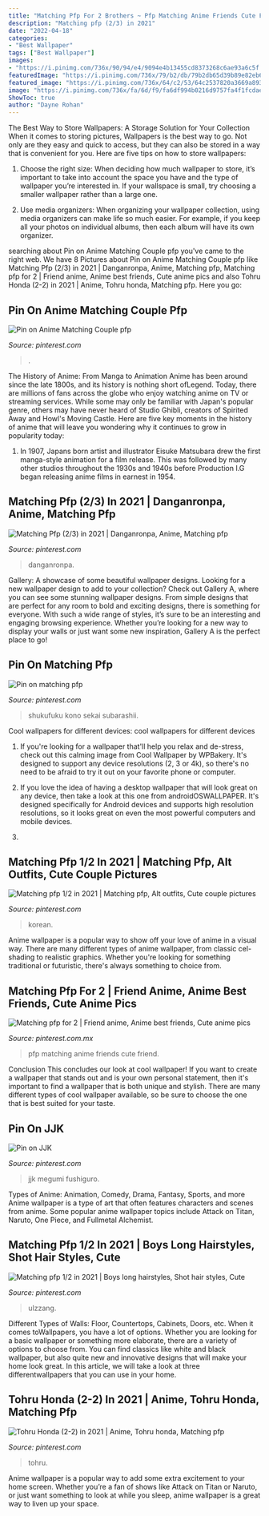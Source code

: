 ```yaml
---
title: "Matching Pfp For 2 Brothers ~ Pfp Matching Anime Friends Cute Friend"
description: "Matching pfp (2/3) in 2021"
date: "2022-04-18"
categories:
- "Best Wallpaper"
tags: ["Best Wallpaper"]
images:
- "https://i.pinimg.com/736x/90/94/e4/9094e4b13455cd8373268c6ae93a6c5f.jpg"
featuredImage: "https://i.pinimg.com/736x/79/b2/db/79b2db65d39b89e82eb6b086f6c19579.jpg"
featured_image: "https://i.pinimg.com/736x/64/c2/53/64c2537820a3669a893722bbf5e91104.jpg"
image: "https://i.pinimg.com/736x/fa/6d/f9/fa6df994b0216d9757fa4f1fcdaeaf87.jpg"
ShowToc: true
author: "Dayne Rohan"
---
```



The Best Way to Store Wallpapers: A Storage Solution for Your Collection
When it comes to storing pictures, Wallpapers is the best way to go. Not only are they easy and quick to access, but they can also be stored in a way that is convenient for you. Here are five tips on how to store wallpapers:
1) Choose the right size: When deciding how much wallpaper to store, it’s important to take into account the space you have and the type of wallpaper you’re interested in. If your wallspace is small, try choosing a smaller wallpaper rather than a large one.

2) Use media organizers: When organizing your wallpaper collection, using media organizers can make life so much easier. For example, if you keep all your photos on individual albums, then each album will have its own organizer.

	

		
searching about Pin on Anime Matching Couple pfp you've came to the right web. We have 8 Pictures about Pin on Anime Matching Couple pfp like Matching Pfp (2/3) in 2021 | Danganronpa, Anime, Matching pfp, Matching pfp for 2 | Friend anime, Anime best friends, Cute anime pics and also Tohru Honda (2-2) in 2021 | Anime, Tohru honda, Matching pfp. Here you go:
		
    
## Pin On Anime Matching Couple Pfp

<img loading=lazy src="https://i.pinimg.com/736x/79/b2/db/79b2db65d39b89e82eb6b086f6c19579.jpg" onerror="this.onerror=null;this.src='https://tse2.mm.bing.net/th?id=OIP.tQb3aZT9ZiKQ6EVkZM4X2QAAAA&amp;pid=15.1';" alt="Pin on Anime Matching Couple pfp">

_Source: pinterest.com_

>. 

	

The History of Anime: From Manga to Animation
Anime has been around since the late 1800s, and its history is nothing short ofLegend. Today, there are millions of fans across the globe who enjoy watching anime on TV or streaming services. While some may only be familiar with Japan's popular genre, others may have never heard of Studio Ghibli, creators of Spirited Away and Howl's Moving Castle. Here are five key moments in the history of anime that will leave you wondering why it continues to grow in popularity today:
1) In 1907, Japans born artist and illustrator Eisuke Matsubara drew the first manga-style animation for a film release. This was followed by many other studios throughout the 1930s and 1940s before Production I.G began releasing anime films in earnest in 1954.

    
## Matching Pfp (2/3) In 2021 | Danganronpa, Anime, Matching Pfp

<img loading=lazy src="https://i.pinimg.com/736x/90/94/e4/9094e4b13455cd8373268c6ae93a6c5f.jpg" onerror="this.onerror=null;this.src='https://tse3.mm.bing.net/th?id=OIP.mVcVVbKSru3G-KN_YYpZRQHaHI&amp;pid=15.1';" alt="Matching Pfp (2/3) in 2021 | Danganronpa, Anime, Matching pfp">

_Source: pinterest.com_

>danganronpa. 

	

Gallery: A showcase of some beautiful wallpaper designs.
Looking for a new wallpaper design to add to your collection? Check out Gallery A, where you can see some stunning wallpaper designs. From simple designs that are perfect for any room to bold and exciting designs, there is something for everyone. With such a wide range of styles, it’s sure to be an interesting and engaging browsing experience. Whether you’re looking for a new way to display your walls or just want some new inspiration, Gallery A is the perfect place to go!





	
	
    
## Pin On Matching Pfp

<img loading=lazy src="https://i.pinimg.com/736x/64/c2/53/64c2537820a3669a893722bbf5e91104.jpg" onerror="this.onerror=null;this.src='https://tse3.mm.bing.net/th?id=OIP.zXS0-K_Y6L2f3eFlhsUe0wAAAA&amp;pid=15.1';" alt="Pin on matching pfp">

_Source: pinterest.com_

>shukufuku kono sekai subarashii. 

	

Cool wallpapers for different devices:
cool wallpapers for different devices 

1. If you're looking for a wallpaper that'll help you relax and de-stress, check out this calming image from Cool Wallpaper by WPBakery. It's designed to support any device resolutions (2, 3 or 4k), so there's no need to be afraid to try it out on your favorite phone or computer.

2. If you love the idea of having a desktop wallpaper that will look great on any device, then take a look at this one from androidOSWALLPAPER. It's designed specifically for Android devices and supports high resolution resolutions, so it looks great on even the most powerful computers and mobile devices.

3.

    
## Matching Pfp 1/2 In 2021 | Matching Pfp, Alt Outfits, Cute Couple Pictures

<img loading=lazy src="https://i.pinimg.com/736x/fa/6d/f9/fa6df994b0216d9757fa4f1fcdaeaf87.jpg" onerror="this.onerror=null;this.src='https://tse3.mm.bing.net/th?id=OIP.yYEMFOEtbtCMeiqiHrZt9wAAAA&amp;pid=15.1';" alt="Matching pfp 1/2 in 2021 | Matching pfp, Alt outfits, Cute couple pictures">

_Source: pinterest.com_

>korean. 

	

Anime wallpaper is a popular way to show off your love of anime in a visual way. There are many different types of anime wallpaper, from classic cel-shading to realistic graphics. Whether you're looking for something traditional or futuristic, there's always something to choice from.

    
## Matching Pfp For 2 | Friend Anime, Anime Best Friends, Cute Anime Pics

<img loading=lazy src="https://i.pinimg.com/736x/90/e3/f0/90e3f094375b06c0b31e176ec7c8cf86.jpg" onerror="this.onerror=null;this.src='https://tse1.mm.bing.net/th?id=OIP.Tm_SdMx6NzWKXMYF1nikcQHaHa&amp;pid=15.1';" alt="Matching pfp for 2 | Friend anime, Anime best friends, Cute anime pics">

_Source: pinterest.com.mx_

>pfp matching anime friends cute friend. 

	

Conclusion
This concludes our look at cool wallpaper! If you want to create a wallpaper that stands out and is your own personal statement, then it's important to find a wallpaper that is both unique and stylish. There are many different types of cool wallpaper available, so be sure to choose the one that is best suited for your taste.

    
## Pin On JJK

<img loading=lazy src="https://i.pinimg.com/736x/bb/3b/83/bb3b834dab5d76fb0b89f869595d57a9.jpg" onerror="this.onerror=null;this.src='https://tse1.mm.bing.net/th?id=OIP.H5NBeEqr45h3Jr1QMwYvHAHaHa&amp;pid=15.1';" alt="Pin on JJK">

_Source: pinterest.com_

>jjk megumi fushiguro. 

	

Types of Anime: Animation, Comedy, Drama, Fantasy, Sports, and more
Anime wallpaper is a type of art that often features characters and scenes from anime. Some popular anime wallpaper topics include Attack on Titan, Naruto, One Piece, and Fullmetal Alchemist.

    
## Matching Pfp 1/2 In 2021 | Boys Long Hairstyles, Shot Hair Styles, Cute

<img loading=lazy src="https://i.pinimg.com/736x/d8/93/df/d893df06ec8158e75fe2b17d12bf65f5.jpg" onerror="this.onerror=null;this.src='https://tse1.mm.bing.net/th?id=OIP.gNsJaZWpc9lnaDdvUzaDSAAAAA&amp;pid=15.1';" alt="Matching pfp 1/2 in 2021 | Boys long hairstyles, Shot hair styles, Cute">

_Source: pinterest.com_

>ulzzang. 

	

Different Types of Walls: Floor, Countertops, Cabinets, Doors, etc.
When it comes toWallpapers, you have a lot of options. Whether you are looking for a basic wallpaper or something more elaborate, there are a variety of options to choose from. You can find classics like white and black wallpaper, but also quite new and innovative designs that will make your home look great. In this article, we will take a look at three differentwallpapers that you can use in your home.

    
## Tohru Honda (2-2) In 2021 | Anime, Tohru Honda, Matching Pfp

<img loading=lazy src="https://i.pinimg.com/736x/8d/ef/f2/8deff200729f62f45cae343f2da099e5.jpg" onerror="this.onerror=null;this.src='https://tse1.mm.bing.net/th?id=OIP.S-WMlmfSE25JPKOEpPQh3AAAAA&amp;pid=15.1';" alt="Tohru Honda (2-2) in 2021 | Anime, Tohru honda, Matching pfp">

_Source: pinterest.com_

>tohru. 

	

Anime wallpaper is a popular way to add some extra excitement to your home screen. Whether you’re a fan of shows like Attack on Titan or Naruto, or just want something to look at while you sleep, anime wallpaper is a great way to liven up your space.

